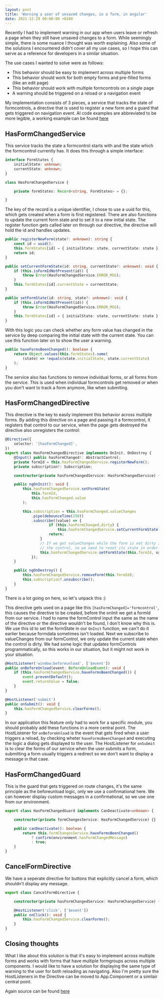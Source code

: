 ```yaml
---
layout: post
title: 'Warning a user of unsaved changes, in a form, in angular'
date: 2021-12-29 00:00:00 +0100
---
```


Recently I had to implement warning in our app when users leave or refresh a page when they still have unsaved changes to a form.
While seemingly simple, there is some nuance I thought was worth explaining.
Also some of the solutions I encountered didn't cover all my use cases, so I hope this can serve as a reference for developers in a similar situation.

The use cases I wanted to solve were as follows:
- This behavior should be easy to implement across multiple forms
- This behavior should work for both empty forms and pre-filled forms (like an edit page)
- This behavior should work with multiple formcontrols on a single page
- A warning should be triggered on a reload or a navigation event

My implementation consists of 3 pieces, a service that tracks the state of formcontrols, a directive that is used to register a new form and a guard that gets triggered on navigation event.
Al code examples are abbreviated to be more legible, a working example can be found [here](https://github.com/mfstapert/playground/blob/master/node/angular-form-unload/src/app/form/has-form-changed.directive.ts)

## HasFormChangedService

This service tracks the state a formcontrol starts with and the state which the formcontrol currently has.
It does this through a simple interface:

```typescript
interface FormStates {
	initialState: unknown;
	currentState: unknown;
}

class HasFormChangedService {

	private formStates: Record<string, FormStates> = {};

}
```

The key of the record is a unique identifier, I chose to use a uuid for this, which gets created when a form is first registered.
There are also functions to update the current form state and to set it to a new initial state.
The register function gets called later on through our directive, the directive will hold the id and handles updates.

```typescript
public registerNewForm(state?: unknown): string {
	const id = uuid();
	this.formStates[id] = { initialState: state, currentState: state };
	return id;
}

public setCurrentFormState(id: string, currentState?: unknown): void {
	if (this.isFormIdNotPresent(id)) {
		throw Error(HasFormChangedService.ERROR_MSG);
	}
	this.formStates[id].currentState = currentState;
}

public setFormState(id: string, state?: unknown): void {
	if (this.isFormIdNotPresent(id)) {
		throw Error(HasFormChangedService.ERROR_MSG);
	}
	this.formStates[id] = { initialState: state, currentState: state };
}
```

With this logic you can check whether any form value has changed in the service by deep comparing the initial state with the current state.
You can use this function later on to show the user a warning.

```typescript
public haveFormsBeenChanged(): boolean {
	return Object.values(this.formStates).some(
		(state) => !equals(state.initialState, state.currentState)
	);
}
```

The service also has functions to remove individual forms, or all forms from the service.
This is used when individual formcontrols get removed or when you don't want to track a form anymore, like when submiting.

## HasFormChangedDirective

This directive is the key to easily implement this behavior across multiple forms. By adding this directive on a page and passing it a formcontrol, it registers that control to our service, when the page gets destroyed the directive also unregisters the control:

```typescript
@Directive({
	selector: '[hasFormChanged]',
})
export class HasFormChangedDirective implements OnInit, OnDestroy {
	@Input() public hasFormChanged!: AbstractControl;
	private formId = this.hasFormChangedService.registerNewForm();
	private subscription?: Subscription;

	constructor(private hasFormChangedService: HasFormChangedService) {}

	public ngOnInit(): void {
		this.hasFormChangedService.setFormState(
			this.formId,
			this.hasFormChanged.value
		);

		this.subscription = this.hasFormChanged.valueChanges
			.pipe(debounceTime(250))
			.subscribe((value) => {
					if (this.hasFormChanged.dirty) {
						this.hasFormChangedService.setCurrentFormState(this.formId, value);
					return;
				}
				// If we get valueChanges while the form is not dirty it usually means we are programmatically setting
				// the control, so we need to reset its state in order to check for changes from the user
				this.hasFormChangedService.setFormState(this.formId, value);
			});
	}

	public ngOnDestroy() {
		this.hasFormChangedService.removeForm(this.formId);
		this.subscription?.unsubscribe();
	}
}
```

There is a lot going on here, so let's unpack this :)

This directive gets used on a page like this `[hasFormChanged]='formcontrol'`, this causes the directive to be created, before the onInit we get a formId from our service.
I had to name the formControl input the same as the name of the directive or the directive wouldn't be found, I don't know why this is.
We use this id to set the formState in our `OnInit` function, we can't do it earlier because formdata sometimes isn't loaded.
Next we subscribe to valueChanges from our formControl, we only update the current state when the control is dirty.
We had some logic that updates formControls programmatically, so this works in our situation, but it might not work in your situation.

```typescript
@HostListener('window:beforeunload', ['$event'])
public onBeforeUnload(event: BeforeUnloadEvent): void {
	if (this.hasFormChangedService.haveFormsBeenChanged()) {
		event.preventDefault();
		event.returnValue = false;
	}
}

@HostListener('submit')
public onSubmit(): void {
	this.hasFormChangedService.clearForms();
}
```

In our application this feature only had to work for a specific module, you should probably add these functions in a more central point.
The HostListener for `onBeforeUnload` is the event that gets fired when a user triggers a reload, by checking wheter `haveFormsBeenChanged` and executing the logic a dialog gets displayed to the user.
The HostListener for `onSubmit` is to clear the forms of our service when the user submits a form, submitting a form usually triggers a redirect so we don't want to display a message in that case.

## HasFormChangedGuard

This is the guard that gets triggered on route changes, it's the same principle as the beforeunload logic, only we use a confirmational here.
We can however display custom messages in a confirmational, so we use one from our environment.

```typescript
export class HasFormChangedGuard implements CanDeactivate<unknown> {

	constructor(private formChangesService: HasFormChangedService) {}

	public canDeactivate(): boolean {
		return this.formChangesService.haveFormsBeenChanged()
			? confirm(environment.hasFormChangedMessage)
			: true;
	}
}
```

## CancelFormDirective

We have a seperate directive for buttons that explicitly cancel a form, which shouldn't display any message.

```typescript
export class CancelFormDirective {

	constructor(private hasFormChangedService: HasFormChangedService) {}

	@HostListener('click', ['$event'])
	public onClick(): void {
		this.hasFormChangedService.clearForms();
	}
}
```

## Closing thoughts

What I like about this solution is that it's easy to implement across multiple forms and works with forms that have multiple formgroups across multiple components.
I would like to have a solution for displaying the same type of warning to the user for both reloading as navigating.
Also I'm pretty sure the HostListeners in the Directive can be moved to App.Component or a similair central point.

Again source can be found [here](https://github.com/mfstapert/playground/tree/master/node/angular-form-unload)
